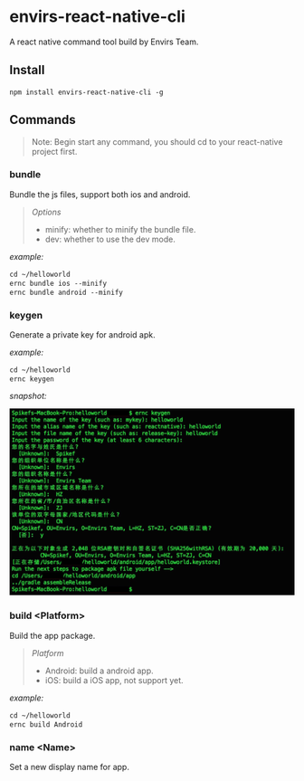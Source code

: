 # envirs-react-native-cli

A react native command tool build by Envirs Team.

## Install

```
npm install envirs-react-native-cli -g
```

## Commands

> Note: Begin start any command, you should cd to your react-native project first.

### bundle

Bundle the js files, support both ios and android.

> *Options*
> + minify: whether to minify the bundle file.
> + dev: whether to use the dev mode.

*example:*

```
cd ~/helloworld
ernc bundle ios --minify
ernc bundle android --minify
```

### keygen

Generate a private key for android apk.

*example:*

```
cd ~/helloworld
ernc keygen
```

*snapshot:*

![image](https://github.com/Spikef/envirs-react-native-cli/raw/master/images/keygen.jpg)

### build \<Platform\>

Build the app package.

> *Platform*
> + Android: build a android app.
> + iOS: build a iOS app, not support yet.

*example:*

```
cd ~/helloworld
ernc build Android
```

### name \<Name\>

Set a new display name for app.